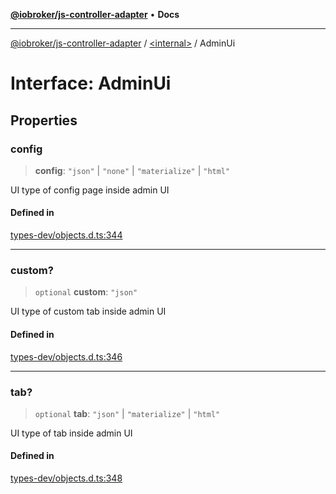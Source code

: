 [**@iobroker/js-controller-adapter**](../../README.md) • **Docs**

***

[@iobroker/js-controller-adapter](../../globals.md) / [\<internal\>](../README.md) / AdminUi

# Interface: AdminUi

## Properties

### config

> **config**: `"json"` \| `"none"` \| `"materialize"` \| `"html"`

UI type of config page inside admin UI

#### Defined in

[types-dev/objects.d.ts:344](https://github.com/ioBroker/ioBroker.js-controller/blob/b499d83cda369ad8a77cd1584bbda2b5b44bf993/packages/types-dev/objects.d.ts#L344)

***

### custom?

> `optional` **custom**: `"json"`

UI type of custom tab inside admin UI

#### Defined in

[types-dev/objects.d.ts:346](https://github.com/ioBroker/ioBroker.js-controller/blob/b499d83cda369ad8a77cd1584bbda2b5b44bf993/packages/types-dev/objects.d.ts#L346)

***

### tab?

> `optional` **tab**: `"json"` \| `"materialize"` \| `"html"`

UI type of tab inside admin UI

#### Defined in

[types-dev/objects.d.ts:348](https://github.com/ioBroker/ioBroker.js-controller/blob/b499d83cda369ad8a77cd1584bbda2b5b44bf993/packages/types-dev/objects.d.ts#L348)
